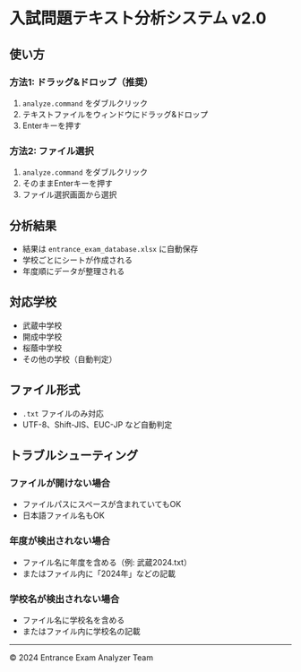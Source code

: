 # 入試問題テキスト分析システム v2.0

## 使い方

### 方法1: ドラッグ&ドロップ（推奨）
1. `analyze.command` をダブルクリック
2. テキストファイルをウィンドウにドラッグ&ドロップ
3. Enterキーを押す

### 方法2: ファイル選択
1. `analyze.command` をダブルクリック
2. そのままEnterキーを押す
3. ファイル選択画面から選択

## 分析結果

- 結果は `entrance_exam_database.xlsx` に自動保存
- 学校ごとにシートが作成される
- 年度順にデータが整理される

## 対応学校

- 武蔵中学校
- 開成中学校
- 桜蔭中学校
- その他の学校（自動判定）

## ファイル形式

- `.txt` ファイルのみ対応
- UTF-8、Shift-JIS、EUC-JP など自動判定

## トラブルシューティング

### ファイルが開けない場合
- ファイルパスにスペースが含まれていてもOK
- 日本語ファイル名もOK

### 年度が検出されない場合
- ファイル名に年度を含める（例: 武蔵2024.txt）
- またはファイル内に「2024年」などの記載

### 学校名が検出されない場合
- ファイル名に学校名を含める
- またはファイル内に学校名の記載

---
© 2024 Entrance Exam Analyzer Team